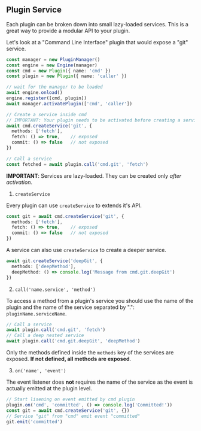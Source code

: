 ## Plugin Service

Each plugin can be broken down into small lazy-loaded services. This is a great way to provide a modular API to your plugin.

Let's look at a "Command Line Interface" plugin that would expose a "git" service.

```typescript
const manager = new PluginManager()
const engine = new Engine(manager)
const cmd = new Plugin({ name: 'cmd' })
const plugin = new Plugin({ name: 'caller' })

// wait for the manager to be loaded
await engine.onload()
engine.register([cmd, plugin])
await manager.activatePlugin(['cmd', 'caller'])

// Create a service inside cmd
// IMPORTANT: Your plugin needs to be activated before creating a service
await cmd.createService('git', {
  methods: ['fetch'],
  fetch: () => true,    // exposed
  commit: () => false   // not exposed
})

// Call a service
const fetched = await plugin.call('cmd.git', 'fetch')
```

**IMPORTANT**: Services are lazy-loaded. They can be created only _after activation_. 

1. `createService`

Every plugin can use `createService` to extends it's API.

```typescript
const git = await cmd.createService('git', {
  methods: ['fetch'],
  fetch: () => true,    // exposed
  commit: () => false   // not exposed
})
```

A service can also use `createService` to create a deeper service.

```typescript
await git.createService('deepGit', {
  methods: ['deepMethod'],
  deepMethod: () => console.log('Message from cmd.git.deepGit')
})
```

2. `call('name.service', 'method')`

To access a method from a plugin's service you should use the name of the plugin and the name of the service separated by ".": `pluginName.serviceName`.

```typescript
// Call a service
await plugin.call('cmd.git', 'fetch')
// Call a deep nested service
await plugin.call('cmd.git.deepGit', 'deepMethod')
```

Only the methods defined inside the `methods` key of the services are exposed. **If not defined, all methods are exposed**.

3. `on('name', 'event')`

The event listener does **not** requires the name of the service as the event is actually emitted at the plugin level.


```typescript
// Start lisening on event emitted by cmd plugin
plugin.on('cmd', 'committed', () => console.log('Committed!'))
const git = await cmd.createService('git', {})
// Service "git" from "cmd" emit event "committed"
git.emit('committed')
```
